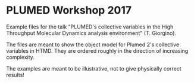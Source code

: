 PLUMED Workshop 2017
==========

Example files for the talk "PLUMED's collective variables in the High
Throughput Molecular Dynamics analysis environment" (T. Giorgino).

The files are meant to show the object model for Plumed 2's collective
variables in HTMD. They are ordered roughly in the direction of increasing
complexity.

The examples are meant to be illustrative, not to give physically
correct results!
